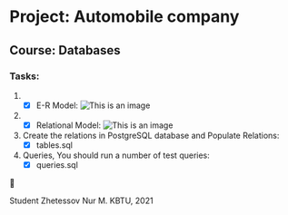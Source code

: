 # Project: Automobile company
## Course: Databases

### Tasks:

1. - [x] E-R Model:
![This is an image](https://github.com/Noorius/2year/blob/main/Database/Project%20%5BFull%5D/E-R%20Project(updated).jpg)

2. - [x] Relational Model:
![This is an image](https://github.com/Noorius/2year/blob/main/Database/Project%20%5BFull%5D/Relational%20Model.png)

3. Create the relations in PostgreSQL database and Populate Relations:
	- [x] tables.sql

4. Queries, You should run a number of test queries: 
	- [x] queries.sql

:tada:

Student Zhetessov Nur M.
KBTU, 2021
